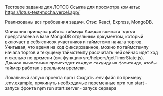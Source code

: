 Тестовое задание для ЛОТОС
Ссылка для просмотра комнаты: https://lotus-test-mocha.vercel.app/

Реализованы все требования задачи. Стэк: React, Express, MongoDB.

Описание принципа работы таймера
Каждая комната торгов представлена в базе MongoDB отдельным документом, который включает в себя список участников и таймстемп начала торгов. Учитывая, что время на ход фиксированное, можно по таймстемпу начала торгов и текущему таймстемпу рассчитать чей сейчас идет ход и сколько по времени (см. функцию src/helpers/getTimerState.js). Данное вычисление происходит каждую секунду на фронтенде, чтобы таймер работал в реальном времени.

Локальный запуск проекта
npm i
Создать .env файл по примеру .env.example, прокинуть необходимые переменные
npm run start - запуск фронта
npm run start:server - запуск сервера
